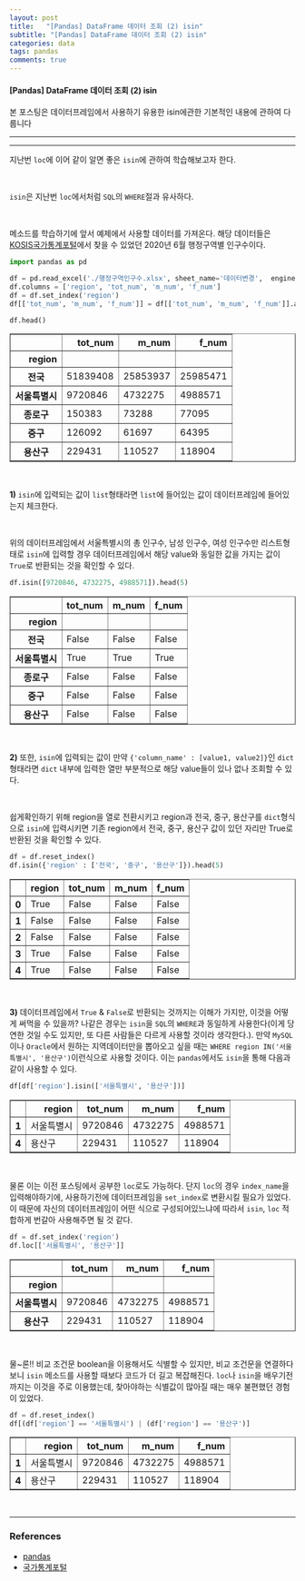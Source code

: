 ```yaml
---
layout: post
title:   "[Pandas] DataFrame 데이터 조회 (2) isin"
subtitle: "[Pandas] DataFrame 데이터 조회 (2) isin"
categories: data
tags: pandas
comments: true
---
```

#### [Pandas] DataFrame 데이터 조회 (2) isin
본 포스팅은 데이터프레임에서 사용하기 유용한 isin에관한 기본적인 내용에 관하여 다룹니다

---

---

지난번 `loc`에 이어 같이 알면 좋은 `isin`에 관하여 학습해보고자 한다.

<br>

`isin`은 지난번 `loc`에서처럼 `SQL`의 `WHERE`절과 유사하다.

<br>

메소드를 학습하기에 앞서 예제에서 사용할 데이터를 가져온다. 해당 데이터들은 [KOSIS국가통계포털](https://kosis.kr/index/index.do)에서 찾을 수 있었던 2020년 6월 행정구역별 인구수이다.


```python
import pandas as pd

df = pd.read_excel('./행정구역인구수.xlsx', sheet_name='데이터변경',  engine='openpyxl')
df.columns = ['region', 'tot_num', 'm_num', 'f_num']
df = df.set_index('region')
df[['tot_num', 'm_num', 'f_num']] = df[['tot_num', 'm_num', 'f_num']].astype('int64')

df.head()
```




<div>
<style scoped>
    .dataframe tbody tr th:only-of-type {
        vertical-align: middle;
    }

    .dataframe tbody tr th {
        vertical-align: top;
    }

    .dataframe thead th {
        text-align: right;
    }
</style>
<table border="1" class="dataframe">
  <thead>
    <tr style="text-align: right;">
      <th></th>
      <th>tot_num</th>
      <th>m_num</th>
      <th>f_num</th>
    </tr>
    <tr>
      <th>region</th>
      <th></th>
      <th></th>
      <th></th>
    </tr>
  </thead>
  <tbody>
    <tr>
      <th>전국</th>
      <td>51839408</td>
      <td>25853937</td>
      <td>25985471</td>
    </tr>
    <tr>
      <th>서울특별시</th>
      <td>9720846</td>
      <td>4732275</td>
      <td>4988571</td>
    </tr>
    <tr>
      <th>종로구</th>
      <td>150383</td>
      <td>73288</td>
      <td>77095</td>
    </tr>
    <tr>
      <th>중구</th>
      <td>126092</td>
      <td>61697</td>
      <td>64395</td>
    </tr>
    <tr>
      <th>용산구</th>
      <td>229431</td>
      <td>110527</td>
      <td>118904</td>
    </tr>
  </tbody>
</table>
</div>



<br>

<b>1)</b> `isin`에 입력되는 값이 `list`형태라면 `list`에 들어있는 값이 데이터프레임에 들어있는지 체크한다. 

<br>

위의 데이터프레임에서 서울특별시의 총 인구수, 남성 인구수, 여성 인구수만 리스트형태로 `isin`에 입력할 경우 데이터프레임에서 해당 value와 동일한 값을 가지는 값이 `True`로 반환되는 것을 확인할 수 있다.


```python
df.isin([9720846, 4732275, 4988571]).head(5)
```




<div>
<style scoped>
    .dataframe tbody tr th:only-of-type {
        vertical-align: middle;
    }

    .dataframe tbody tr th {
        vertical-align: top;
    }

    .dataframe thead th {
        text-align: right;
    }
</style>
<table border="1" class="dataframe">
  <thead>
    <tr style="text-align: right;">
      <th></th>
      <th>tot_num</th>
      <th>m_num</th>
      <th>f_num</th>
    </tr>
    <tr>
      <th>region</th>
      <th></th>
      <th></th>
      <th></th>
    </tr>
  </thead>
  <tbody>
    <tr>
      <th>전국</th>
      <td>False</td>
      <td>False</td>
      <td>False</td>
    </tr>
    <tr>
      <th>서울특별시</th>
      <td>True</td>
      <td>True</td>
      <td>True</td>
    </tr>
    <tr>
      <th>종로구</th>
      <td>False</td>
      <td>False</td>
      <td>False</td>
    </tr>
    <tr>
      <th>중구</th>
      <td>False</td>
      <td>False</td>
      <td>False</td>
    </tr>
    <tr>
      <th>용산구</th>
      <td>False</td>
      <td>False</td>
      <td>False</td>
    </tr>
  </tbody>
</table>
</div>



<br>

<b>2)</b> 또한, `isin`에 입력되는 값이 만약 `{'column_name' : [value1, value2]}`인 `dict`형태라면 `dict` 내부에 입력한 열만 부분적으로 해당 value들이 있나 없나 조회할 수 있다. 

<br>

쉽게확인하기 위해 region을 열로 전환시키고 region과 전국, 중구, 용산구를 `dict`형식으로 `isin`에 입력시키면 기존 region에서 전국, 중구, 용산구 값이 있던 자리만 True로 반환된 것을 확인할 수 있다.


```python
df = df.reset_index()
df.isin({'region' : ['전국', '중구', '용산구']}).head(5)
```




<div>
<style scoped>
    .dataframe tbody tr th:only-of-type {
        vertical-align: middle;
    }

    .dataframe tbody tr th {
        vertical-align: top;
    }

    .dataframe thead th {
        text-align: right;
    }
</style>
<table border="1" class="dataframe">
  <thead>
    <tr style="text-align: right;">
      <th></th>
      <th>region</th>
      <th>tot_num</th>
      <th>m_num</th>
      <th>f_num</th>
    </tr>
  </thead>
  <tbody>
    <tr>
      <th>0</th>
      <td>True</td>
      <td>False</td>
      <td>False</td>
      <td>False</td>
    </tr>
    <tr>
      <th>1</th>
      <td>False</td>
      <td>False</td>
      <td>False</td>
      <td>False</td>
    </tr>
    <tr>
      <th>2</th>
      <td>False</td>
      <td>False</td>
      <td>False</td>
      <td>False</td>
    </tr>
    <tr>
      <th>3</th>
      <td>True</td>
      <td>False</td>
      <td>False</td>
      <td>False</td>
    </tr>
    <tr>
      <th>4</th>
      <td>True</td>
      <td>False</td>
      <td>False</td>
      <td>False</td>
    </tr>
  </tbody>
</table>
</div>



<br>

<b>3)</b> 데이터프레임에서 `True` & `False`로 반환되는 것까지는 이해가 가지만, 이것을 어떻게 써먹을 수 있을까? 나같은 경우는 `isin`을 `SQL`의 `WHERE`과 동일하게 사용한다(이게 당연한 것일 수도 있지만, 또 다른 사람들은 다르게 사용할 것이라 생각한다.). 만약 `MySQL`이나 `Oracle`에서 원하는 지역데이터만을 뽑아오고 싶을 때는 `WHERE region IN('서울특별시', '용산구')`이런식으로 사용할 것이다. 이는 `pandas`에서도 `isin`을 통해 다음과 같이 사용할 수 있다.


```python
df[df['region'].isin(['서울특별시', '용산구'])]
```




<div>
<style scoped>
    .dataframe tbody tr th:only-of-type {
        vertical-align: middle;
    }

    .dataframe tbody tr th {
        vertical-align: top;
    }

    .dataframe thead th {
        text-align: right;
    }
</style>
<table border="1" class="dataframe">
  <thead>
    <tr style="text-align: right;">
      <th></th>
      <th>region</th>
      <th>tot_num</th>
      <th>m_num</th>
      <th>f_num</th>
    </tr>
  </thead>
  <tbody>
    <tr>
      <th>1</th>
      <td>서울특별시</td>
      <td>9720846</td>
      <td>4732275</td>
      <td>4988571</td>
    </tr>
    <tr>
      <th>4</th>
      <td>용산구</td>
      <td>229431</td>
      <td>110527</td>
      <td>118904</td>
    </tr>
  </tbody>
</table>
</div>



<br>

물론 이는 이전 포스팅에서 공부한 `loc`로도 가능하다. 단지 `loc`의 경우 `index_name`을 입력해야하기에, 사용하기전에 데이터프레임을 `set_index`로 변환시킬 필요가 있었다. 이 때문에 자신의 데이터프레임이 어떤 식으로 구성되어있느냐에 따라서 `isin`, `loc` 적합하게 번갈아 사용해주면 될 것 같다.


```python
df = df.set_index('region')
df.loc[['서울특별시', '용산구']]
```




<div>
<style scoped>
    .dataframe tbody tr th:only-of-type {
        vertical-align: middle;
    }

    .dataframe tbody tr th {
        vertical-align: top;
    }

    .dataframe thead th {
        text-align: right;
    }
</style>
<table border="1" class="dataframe">
  <thead>
    <tr style="text-align: right;">
      <th></th>
      <th>tot_num</th>
      <th>m_num</th>
      <th>f_num</th>
    </tr>
    <tr>
      <th>region</th>
      <th></th>
      <th></th>
      <th></th>
    </tr>
  </thead>
  <tbody>
    <tr>
      <th>서울특별시</th>
      <td>9720846</td>
      <td>4732275</td>
      <td>4988571</td>
    </tr>
    <tr>
      <th>용산구</th>
      <td>229431</td>
      <td>110527</td>
      <td>118904</td>
    </tr>
  </tbody>
</table>
</div>



<br>

물~론!! 비교 조건문 boolean을 이용해서도 식별할 수 있지만, 비교 조건문을 연결하다 보니 `isin` 메소드를 사용할 때보다 코드가 더 길고 복잡해진다. `loc`나 `isin`을 배우기전까지는 이것을 주로 이용했는데, 찾아야하는 식별값이 많아질 때는 매우 불편했던 경험이 있었다.


```python
df = df.reset_index()
df[(df['region'] == '서울특별시') | (df['region'] == '용산구')]
```




<div>
<style scoped>
    .dataframe tbody tr th:only-of-type {
        vertical-align: middle;
    }

    .dataframe tbody tr th {
        vertical-align: top;
    }

    .dataframe thead th {
        text-align: right;
    }
</style>
<table border="1" class="dataframe">
  <thead>
    <tr style="text-align: right;">
      <th></th>
      <th>region</th>
      <th>tot_num</th>
      <th>m_num</th>
      <th>f_num</th>
    </tr>
  </thead>
  <tbody>
    <tr>
      <th>1</th>
      <td>서울특별시</td>
      <td>9720846</td>
      <td>4732275</td>
      <td>4988571</td>
    </tr>
    <tr>
      <th>4</th>
      <td>용산구</td>
      <td>229431</td>
      <td>110527</td>
      <td>118904</td>
    </tr>
  </tbody>
</table>
</div>



<br>

---

### References

- [pandas](https://pandas.pydata.org/pandas-docs/stable/reference/api/pandas.DataFrame.isin.html)
- [국가통계포털](https://kosis.kr/index/index.do)

